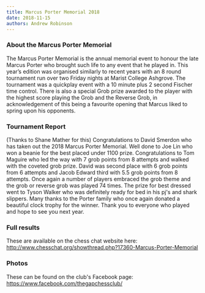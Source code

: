 ```yaml
---
title: Marcus Porter Memorial 2018
date: 2018-11-15
authors: Andrew Robinson
---
```


### About the Marcus Porter Memorial
The Marcus Porter Memorial is the annual memorial event to honour the late Marcus Porter who brought such life to any event that he played in. This year’s edition was organised similarly to recent years with an 8 round tournament run over two Friday nights at Marist College Ashgrove. 
The tournament was a quickplay event with a 10 minute plus 2 second Fischer time control. There is also a special Grob prize awarded to the player with the highest score playing the Grob and the Reverse Grob, in acknowledgement of this being a favourite opening that Marcus liked to spring upon his opponents.
### Tournament Report 
(Thanks to Shane Mather for this)
Congratulations to David Smerdon who has taken out the 2018 Marcus Porter Memorial.
Well done to Joe Lin who won a beanie for the best placed under 1100 prize.
Congratulations to Tom Maguire who led the way with 7 grob points from 8 attempts and walked with the coveted grob prize. David was second place with 6 grob points from 6 attempts and Jacob Edward third with 5.5 grob points from 8 attempts. Once again a number of players embraced the grob theme and the grob or reverse grob was played 74 times.
The prize for best dressed went to Tyson Walker who was definitely ready for bed in his pj's and shark slippers.
Many thanks to the Porter family who once again donated a beautiful clock trophy for the winner.
Thank you to everyone who played and hope to see you next year. 
### Full results 
These are available on the chess chat website here:
http://www.chesschat.org/showthread.php?17360-Marcus-Porter-Memorial
### Photos 
These can be found on the club's Facebook page: 
https://www.facebook.com/thegapchessclub/
